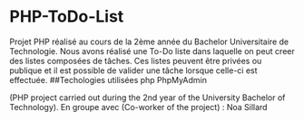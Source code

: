 # PHP-ToDo-List
Projet PHP réalisé au cours de la 2ème année du Bachelor Universitaire de Technologie. 
Nous avons réalisé une To-Do liste dans laquelle on peut creer des listes composées de tâches. Ces listes peuvent être privées ou publique et il est possible de valider une tâche lorsque celle-ci est effectuée.
##Techologies utilisées
php
PhpMyAdmin

(PHP project carried out during the 2nd year of the University Bachelor of Technology). En groupe avec (Co-worker of the project) : Noa Sillard
